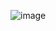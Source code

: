 ![image](https://user-images.githubusercontent.com/108928206/183668698-c9b329a5-4fa1-457f-affa-75f8ccb00115.png)

